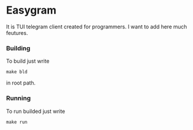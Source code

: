 # Easygram
It is TUI telegram client created for programmers. I want to add here much feutures.

### Building
To build just write 
```
make bld
```
in root path.

### Running
To run builded just write
```
make run
```
